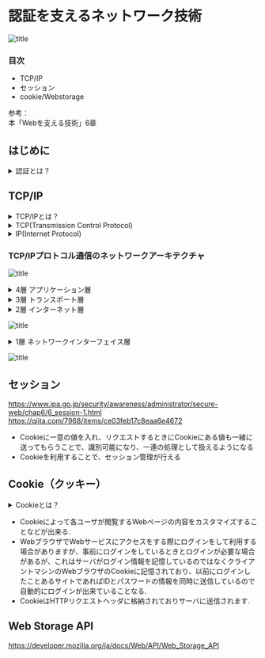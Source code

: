 # 認証を支えるネットワーク技術
![title](https://lh3.googleusercontent.com/fjUnXB--D3Gb6wik4SH3dtXR5Bwn92b5npJDf4aLq_UATs9WeKWqu2JVYDsWHYRhBoaRvdswCrWb51UPCGgGUBp0W3m55iQYz64qEo4a9hAeGDTG9OHNsdNdc8XHMKnrzJdj_Y7W6iio8sopLfdd-c_2ulgxqd9aOTGZ0dUB5LN7vOm_EXczWXURGAbticWrYOup1zKrXuu_riqvOC_5_UT4nIITg5ITK6qDnKyZQ-1jt0sDyijJxWE-CILMngGToyAhd1mm0fICC24rbvm5TYvkkv5yZImRWUG7h--xz03mjjyTqEZ_1O6hny8xsUfIccuyXgGjPEPVroi_qcB_1nBR66vbWIQka7M08K6Ihdx5SrFjvaAQ19PG_pN1t_Xi7npWzlfx7jv40krcrVMJMyoGBlKvgKZOtY-_9b4p0TQKVDsB-64LwVdnplYGXq5oWmJzC3PxQ5EQsWURQj9HdRkQelk7NspAZJj6WwsY5ROMiDM7WngsniSf09MfcPtPvohB_lZfcI1Xi-iL1lbtFWHhBU_Ixo3BatHoeXLeIcFAVZxhcoJbJ2HZFKMC45Zj-RZ99Qd2P2qIKC51yqMr_BtQlZ49eL-wgcwKpDahlxEqDKKLmLgEvjsmvvwI1rEpylS9UgCWkUD3mOP8_swMU44Zu6x6xoMuP_DMGb1bG7B07niiQX4bjePFsJ3r-KKp4blvnlQd6DDExmcxqmXiZ4L-=w328-h185-no?authuser=1"title")  

### 目次  
 - TCP/IP  
 - セッション  
 - cookie/Webstorage  

参考：  
本「Webを支える技術」6章  

## はじめに
<details><summary>認証とは？</summary>   
<p>通信の相手が誰（何）であるかを確認すること</p></details>  

## TCP/IP
<details><summary>TCP/IPとは？</summary>   
<p>コンピュータネットワークにおいて、世界標準的に利用されている通信規則。機器やOSが異なっても共通のプロトコルを用いて通信を成立させるもの</p></details>  
<details><summary>TCP(Transmission Control Protocol)</summary>
<p>送ったデータが相手に届いたか、その都度確認しながら通信するやり方</p>
<p>正確な信号を送信する通信の規格を定めたもの</p>
</details>  
<details><summary>IP(Internet Protocol)</summary>
<p>IPアドレスと呼ばれる数値を付与しその数字を用いて通信先の指定及び呼び出しを行いネットワーク通信を行うこと</p>
</details>  
  
### TCP/IPプロトコル通信のネットワークアーキテクチャ
![title](https://lh3.googleusercontent.com/4YIXyjxwY4Il3nySinfU_LfFs3V74kANNarB1Wz0bh7vo4Wjk4Lzo7CnDKW4012vnD9PQEqEvY4IkP2qjRUmKEOsiCevSkkyLfoCWH0EX3Ha73Bg3RetxKXlc0j0Kg3JtuAzxKihcFauWq881QUyMHh7HPzi3IO66pnQtboyDcqTrKElwr7SpULOMnYsA4EZe2qyI-b5VKfRvJ22aR1XdeBuSfU0FX3q4G39bqzg4iGmdwoMKKouMAtQuB7KdOD__Kd_SeaSD3wJ7TheUuGac54REWDqRKa66vzzYB21cbKraOCHV67IUZpT8D323OLXuSPJ3s6tGbltWNxSkAUrYLrR2_mXoTWi8z39kPZuMY5KMWzZAhPshEwFUagklFUorA9fQFwZ5hw1VH6tsZi1MfB_7q-Pq30Y7DUC7wng8zjIYlMgpmrT70j4SOvVeQC0dG-PARyWMSJAjw_CvjQLKbzSzzj4zRj5ctZ_kuwsnzoKuqRHz7fQr8qW1m0WshesheE3cCTREM1lROGgqa_36xFqrdNvsZ11zG-t7qcZyh32c9cuhwwgtIXijzzzm6v8VfohN2JTJUNoCrDcZWCZjOHcLvqK5p1X1p3HdMUm64VdAgs4a9lHmK3xiNkTeAglBuxbielZQZxtdD_8xxFUHK84djj8G56Pn0vYK35Za7W88W9ZImqAMdvpQpIfaKkGuBZeVffkm3P7FsQ8VUwCCA1v=w1961-h653-no?authuser=1"title")
  
<details><summary>4層 アプリケーション層</summary>   
<p>アプリケーションで扱うデータのフォーマットや手順を決める役割</p>
<p>アプリケーションは基本的には人間が扱うため、文字や画像など人間が認識できるようにデータを表現</p>
<p>主要プロトコル：「HTTP」「SMTP」「POP3」「IMAP4」「DHCP」「DNS」</p>
</details>  
<details><summary>3層 トランスポート層</summary>   
<p>データを適切なアプリケーションに振り分ける役割</p>
<p>最下層からトランスポート層まで正しく機能すると、送信元と宛先のアプリケーション間でデータの送受信ができるようになる</p>
<p>主要プロトコル：TCP , UDP</p>
</details>  
<details><summary>2層 インターネット層</summary>   
<p>複数のネットワーク間のデータ転送を行う役割</p>
<p>ネットワークはたくさんのネットワークが存在し、そこに色々な機器を接続していることで実現</p>
<p>主要プロトコル：「IP」「ICMP」「ARP」</p>
<p>「ルータ」：多数のネットワーク同士を接続してデータ転送を行う</p>  
<p>「ルーティング」：ルータによるネットワーク間のデータ転送</p> 
<p>「エンドツーエンド通信」：ネットワーク間のデータ転送</p>
</details>  

![title](https://lh3.googleusercontent.com/OjHnbXemVc_VxqA7c-Vwht66uW0kuF3UXSV2zcCovKvmSEzP0UKZJzLcp5WXMasrws2xvxSVNvrV-sqaoWS8PfV8pRFR-Mk7vTQ76Lsf6yp-jZoQqV38JzbWLnNYWO49WmFCrKQRPR6pDDk9L6HIumoEGl4JauV61SBtr6WCx-3T-I5ZmSw1xq-knwrOxcaIV3AL7Irys5CQpppv_INOYkHsUl_2YIj3zm0k6MxH4cJq02r5_3Ja9i8UYUdFye65RXkibNi3Xffro-Tf1EkMrXqyKq2iLkcdWDXZnb4vFyvwR1ga-qMpDhi5bmMGepjc_kB1lNWKCFA1aFYXhuDRbbxfECRvB_6BrGMq-Xep3wDHTR95R-8FJsDsSU-DHps1O-HIwoeY19pN4ovMUUUpyMFpfAQf-A0kvGR6q9QQ57soYVwDU-U5QgYzabrUcXVZGsWwu-R53Ohjgkt_wsF5NATaIogjWzNCmQaJg1Ti3aaYNqiFczR1QQHAAOCzOJRaINP7eicHgpcJanmwQ1xBEa_I7keFzdMzTInyZDbg2urPIb4uf7fxP1-OFfWiG-YXNTjlyMlTVUoDl4aYNSTPSUSxGx4OXDNEac4O7eE2SAe8GQg-aq-yIrHmmotES6xdZAkld8tAdkYRh7iLjdytVP_cCMDSef340v1gaJzXJtCl_vKie6uBZjbAG1Dvg127EQ0Fl7-y4Lt2vpv-evv4lfjF=w1900-h555-no?authuser=1"title")  
  
<details><summary>1層 ネットワークインターフェイス層</summary>   
<p>同一のネットワーク内でデータを転送する役割</p>
<p>例)ルータやレイヤ3スイッチで区切られる範囲 or レイヤ2スイッチで構成する範囲</p>
<p>主要プロトコル：有線の「Ethernet（イーサーネット）」, 無線LAN（Wi-Fi) , PPP</p>
</details>  
  
  ![title](https://lh3.googleusercontent.com/eh0KnFTywly7n5foTa_brEjtVV2L7yvfEuI-LDUPb5UU8j4G_oP52T_x4Vu86IJLAHnhjhFRmbolYy7q_sn11xhdxS3wV1ljIM4_kpUI38dc4cUpTn28tl06osx1Q9CRjL638i_ZBw-v2c_TwLjt53H-gcjHw7i3-a5iGRa6k66ZnGicOBfzvkz2Uy06aYgqm3T_2lu22K4YTinCNCkNWTVjpZRTwNysBjwcSIRW0XLR0M2ZGsmjRuZgJcCNIyBHf_SaESIN4Sl5nGZu0hNtEAMbUr3RoPH1Twgz3S3QV0GPfoL9oNgi-njVkvTOqkYebNdAeDTfbn3IFSrALidmArVy68sRDdWpqzMvkXL7Q1PcSviiHCimU81srJmmc-QHH9ZynGx2mjtjxLZo7gvO4ihiY8ivmfXUq5uaxMBGVdoE6gCN561czjv9mrVTVgDIo6EwkXgNGR7UA4B-F3TkvyNRj0OYT0IRlfuPLHZ_emffwhAVLe_THcKcc55Wu81IRXEskp-J4lILj_5qkg3t-h27izaJLRkZvH2bAm2C2LlHGnT-cnxjJWJDHU4s_yRQEroe79vMy3mxGIvaXOih5mYFc65BRiaVZJAGNtJ2RoBRNTi58Z6idt1EukJYz7kUAm8wnh76kfmyMnIk8ar6T5WsjNxte3vtjzMLkGKhgq1qQnyy0Mg2Pw66B0PE0KZSmAPeAQYIIrvZLzAfgiIdxpz3=w2000-h664-no?authuser=1"title")  

## セッション  
https://www.ipa.go.jp/security/awareness/administrator/secure-web/chap6/6_session-1.html  
https://qiita.com/7968/items/ce03feb17c8eaa6e4672

 - Cookieに一意の値を入れ、リクエストするときにCookieにある値も一緒に送ってもらうことで、識別可能になり、一連の処理として扱えるようになる  
 - Cookieを利用することで、セッション管理が行える  

## Cookie（クッキー）  
<details><summary>Cookieとは？</summary>   
<p>WebサーバアプリケーションがWebブラウザに対し特定の情報を保持させておく仕組み</p>
</details>  

 - Cookieによって各ユーザが閲覧するWebページの内容をカスタマイズすることなどが出来る.  
 - WebブラウザでWebサービスにアクセスをする際にログインをして利用する場合がありますが、事前にログインをしているときとログインが必要な場合があるが、これはサーバがログイン情報を記憶しているのではなくクライアントマシンのWebブラウザのCookieに記憶されており、以前にログインしたことあるサイトであればIDとパスワードの情報を同時に送信しているので自動的にログインが出来ていることなる.  
 - CookieはHTTPリクエストヘッダに格納されておりサーバに送信されます.  
  
## Web Storage API
https://developer.mozilla.org/ja/docs/Web/API/Web_Storage_API


